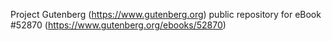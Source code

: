 Project Gutenberg (https://www.gutenberg.org) public repository for
eBook #52870 (https://www.gutenberg.org/ebooks/52870)
